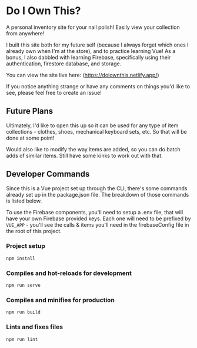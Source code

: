 # Do I Own This? 

A personal inventory site for your nail polish! Easily view your collection from anywhere!

I built this site both for my future self (because I always forget which ones I already own when I'm at the store), and to practice learning Vue! As a bonus, I also dabbled with learning Firebase, specifically using their authentication, firestore database, and storage. 

You can view the site live here: (https://doiownthis.netlify.app/)

If you notice anything strange or have any comments on things you'd like to see, please feel free to create an issue!

## Future Plans

Ultimately, I'd like to open this up so it can be used for any type of item collections - clothes, shoes, mechanical keyboard sets, etc. So that will be done at some point! 

Would also like to modify the way items are added, so you can do batch adds of similar items. Still have some kinks to work out with that.

## Developer Commands

Since this is a Vue project set up through the CLI, there's some commands already set up in the package.json file. The breakdown of those commands is listed below. 

To use the Firebase components, you'll need to setup a .env file, that will have your own Firebase provided keys. Each one will need to be prefixed by `VUE_APP` - you'll see the calls & items you'll need in the firebaseConfig file in the root of this project. 

### Project setup
```
npm install
```

### Compiles and hot-reloads for development
```
npm run serve
```

### Compiles and minifies for production
```
npm run build
```

### Lints and fixes files
```
npm run lint
```
